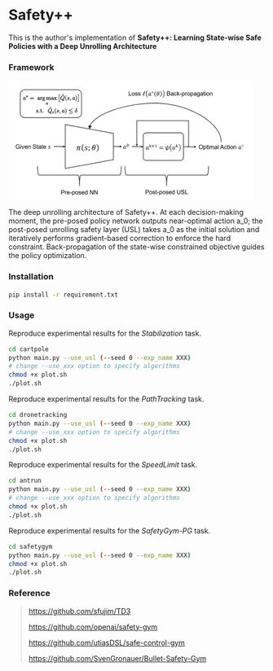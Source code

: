 # Safety++
This is the author's implementation of **Safety++: Learning State-wise Safe Policies with a Deep Unrolling Architecture**

### Framework

<img src="docs/framework.png" width="480px">

The deep unrolling architecture of Safety++. At each decision-making moment, the pre-posed policy network outputs near-optimal action a_0; the post-posed unrolling safety layer (USL) takes a_0 as the initial solution and iteratively performs gradient-based correction to enforce the hard constraint. Back-propagation of the state-wise constrained objective guides the policy optimization.

### Installation

```bash
pip install -r requirement.txt
```

### Usage

Reproduce experimental results for the *Stabilization* task.

```bash
cd cartpole
python main.py --use_usl (--seed 0 --exp_name XXX) 
# change --use_xxx option to specify algorithms
chmod +x plot.sh
./plot.sh
```

Reproduce experimental results for the *PathTracking* task.

```bash
cd dronetracking
python main.py --use_usl (--seed 0 --exp_name XXX)
# change --use_xxx option to specify algorithms
chmod +x plot.sh
./plot.sh
```

Reproduce experimental results for the *SpeedLimit* task.

```bash
cd antrun
python main.py --use_usl (--seed 0 --exp_name XXX)
# change --use_xxx option to specify algorithms
chmod +x plot.sh
./plot.sh
```

Reproduce experimental results for the *SafetyGym-PG* task.

```bash
cd safetygym
python main.py --use_usl (--seed 0 --exp_name XXX)
chmod +x plot.sh
./plot.sh
```

### Reference

> https://github.com/sfujim/TD3
>
> https://github.com/openai/safety-gym
>
> https://github.com/utiasDSL/safe-control-gym
>
> https://github.com/SvenGronauer/Bullet-Safety-Gym



